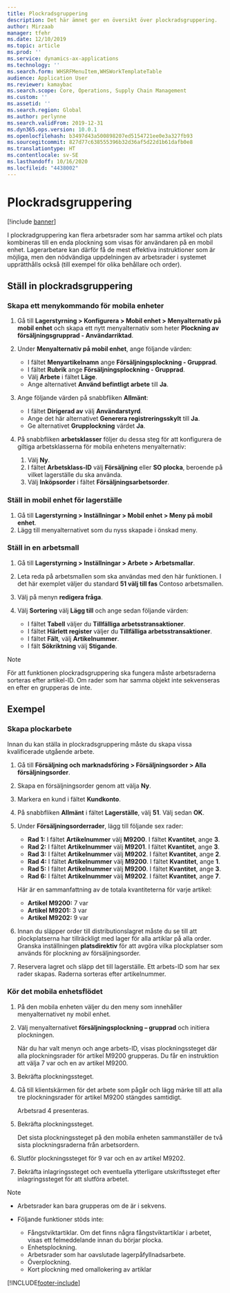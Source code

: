 ```yaml
---
title: Plockradsgruppering
description: Det här ämnet ger en översikt över plockradsgruppering.
author: Mirzaab
manager: tfehr
ms.date: 12/10/2019
ms.topic: article
ms.prod: ''
ms.service: dynamics-ax-applications
ms.technology: ''
ms.search.form: WHSRFMenuItem,WHSWorkTemplateTable
audience: Application User
ms.reviewer: kamaybac
ms.search.scope: Core, Operations, Supply Chain Management
ms.custom: ''
ms.assetid: ''
ms.search.region: Global
ms.author: perlynne
ms.search.validFrom: 2019-12-31
ms.dyn365.ops.version: 10.0.1
ms.openlocfilehash: b3497d43a500898207ed5154721ee0e3a327fb93
ms.sourcegitcommit: 827d77c638555396b32d36af5d22d1b61dafb0e8
ms.translationtype: HT
ms.contentlocale: sv-SE
ms.lasthandoff: 10/16/2020
ms.locfileid: "4438002"
---
```

# <a name="pick-line-grouping"></a>Plockradsgruppering

[!include [banner](../includes/banner.md)]

I plockradgruppering kan flera arbetsrader som har samma artikel och plats kombineras till en enda plockning som visas för användaren på en mobil enhet. Lagerarbetare kan därför få de mest effektiva instruktioner som är möjliga, men den nödvändiga uppdelningen av arbetsrader i systemet upprätthålls också (till exempel för olika behållare och order).

## <a name="set-up-pick-line-grouping"></a>Ställ in plockradsgruppering

### <a name="create-a-mobile-device-menu-item"></a>Skapa ett menykommando för mobila enheter

1. Gå till **Lagerstyrning \> Konfigurera \> Mobil enhet \> Menyalternativ på mobil enhet** och skapa ett nytt menyalternativ som heter **Plockning av försäljningsgrupprad - Användarriktad**.
2. Under **Menyalternativ på mobil enhet**, ange följande värden:

    - I fältet **Menyartikelnamn** ange **Försäljningsplockning - Grupprad**.
    - I fältet **Rubrik** ange **Försäljningsplockning - Grupprad**.
    - Välj **Arbete** i fältet **Läge**.
    - Ange alternativet **Använd befintligt arbete** till **Ja**.

3. Ange följande värden på snabbfliken **Allmänt**:

    - I fältet **Dirigerad av** välj **Användarstyrd**.
    - Ange det här alternativet **Generera registreringsskylt** till **Ja**.
    - Ge alternativet **Grupplockning** värdet **Ja**.

4. På snabbfliken **arbetsklasser** följer du dessa steg för att konfigurera de giltiga arbetsklasserna för mobila enhetens menyalternativ:

    1. Välj **Ny**.
    2. I fältet **Arbetsklass-ID** välj **Försäljning** eller **SO plocka**, beroende på vilket lagerställe du ska använda.
    3. Välj **Inköpsorder** i fältet **Försäljningsarbetsorder**.

### <a name="set-up-a-mobile-device-menu"></a>Ställ in mobil enhet för lagerställe

1. Gå till **Lagerstyrning \> Inställningar \> Mobil enhet \> Meny på mobil enhet**. 
1. Lägg till menyalternativet som du nyss skapade i önskad meny.

### <a name="set-up-a-work-template"></a>Ställ in en arbetsmall

1. Gå till **Lagerstyrning \> Inställningar \> Arbete \> Arbetsmallar**.
1. Leta reda på arbetsmallen som ska användas med den här funktionen. I det här exemplet väljer du standard **51 välj till fas** Contoso arbetsmallen.
1. Välj på menyn **redigera fråga**.
1. Välj **Sortering** välj **Lägg till** och ange sedan följande värden:

    - I fältet **Tabell** väljer du **Tillfälliga arbetsstransaktioner**.
    - I fältet **Härlett register** väljer du **Tillfälliga arbetsstransaktioner**.
    - I fältet **Fält**, välj **Artikelnummer**.
    - I fält **Sökriktning** välj **Stigande**.

> [!NOTE]
> För att funktionen plockradsgruppering ska fungera måste arbetsraderna sorteras efter artikel-ID. Om rader som har samma objekt inte sekvenseras en efter en grupperas de inte.

## <a name="example"></a>Exempel

### <a name="create-picking-work"></a>Skapa plockarbete

Innan du kan ställa in plockradsgruppering måste du skapa vissa kvalificerade utgående arbete.

1. Gå till **Försäljning och marknadsföring \> Försäljningsorder \> Alla försäljningsorder**.
2. Skapa en försäljningsorder genom att välja **Ny**. 
3. Markera en kund i fältet **Kundkonto**. 
4. På snabbfliken **Allmänt** i fältet **Lagerställe**, välj **51**. Välj sedan **OK**.
5. Under **Försäljningsorderrader**, lägg till följande sex rader:

    - **Rad 1:** I fältet **Artikelnummer** välj **M9200**. I fältet **Kvantitet**, ange **3**.
    - **Rad 2:** I fältet **Artikelnummer** välj **M9201**. I fältet **Kvantitet**, ange **3**. 
    - **Rad 3:** I fältet **Artikelnummer** välj **M9202**. I fältet **Kvantitet**, ange **2**. 
    - **Rad 4:** I fältet **Artikelnummer** välj **M9200**. I fältet **Kvantitet**, ange **1**. 
    - **Rad 5:** I fältet **Artikelnummer** välj **M9200**. I fältet **Kvantitet**, ange **3**.
    - **Rad 6:** I fältet **Artikelnummer** välj **M9202**. I fältet **Kvantitet**, ange **7**. 

    Här är en sammanfattning av de totala kvantiteterna för varje artikel:

    - **Artikel M9200:** 7 var
    - **Artikel M9201:** 3 var
    - **Artikel M9202:** 9 var

6. Innan du släpper order till distributionslagret måste du se till att plockplatserna har tillräckligt med lager för alla artiklar på alla order. Granska inställningen **platsdirektiv** för att avgöra vilka plockplatser som används för plockning av försäljningsorder.
7. Reservera lagret och släpp det till lagerställe. Ett arbets-ID som har sex rader skapas. Raderna sorteras efter artikelnummer.

### <a name="run-the-mobile-device-flow"></a>Kör det mobila enhetsflödet

1. På den mobila enheten väljer du den meny som innehåller menyalternativet ny mobil enhet.
1. Välj menyalternativet **försäljningsplockning – grupprad** och initiera plockningen.

    När du har valt menyn och ange arbets-ID, visas plockningssteget där alla plockningsrader för artikel M9200 grupperas. Du får en instruktion att välja 7 var och en av artikel M9200.

1. Bekräfta plockningssteget. 
1. Gå till klientskärmen för det arbete som pågår och lägg märke till att alla tre plockningsrader för artikel M9200 stängdes samtidigt.

    Arbetsrad 4 presenteras.

1. Bekräfta plockningssteget.

    Det sista plockningssteget på den mobila enheten sammanställer de två sista plockningsraderna från arbetsordern.

1. Slutför plockningssteget för 9 var och en av artikel M9202.
1. Bekräfta inlagringssteget och eventuella ytterligare utskriftssteget efter inlagringssteget för att slutföra arbetet.

> [!NOTE]
> - Arbetsrader kan bara grupperas om de är i sekvens.
> - Följande funktioner stöds inte:
>
>    - Fångstviktartiklar. Om det finns några fångstviktartiklar i arbetet, visas ett felmeddelande innan du börjar plocka.
>    - Enhetsplockning.
>    - Arbetsrader som har oavslutade lagerpåfyllnadsarbete.
>    - Överplockning.
>    - Kort plockning med omallokering av artiklar


[!INCLUDE[footer-include](../../includes/footer-banner.md)]